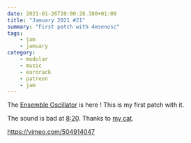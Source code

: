 ```yaml
---
date: 2021-01-26T20:00:28.380+01:00
title: "Jamuary 2021 #21"
summary: "First patch with 4msenosc"
tags:
    - jam
    - jamuary
category:
    - modular
    - music
    - eurorack
    - patreon
    - jam
---
```

The [Ensemble Oscillator](https://4mscompany.com/enosc.php) is here ! This is my first patch with it. 

The sound is bad at <abbr title="8 minutes 20 seconds">8:20</abbr>. Thanks to [my cat](https://alienlebarge.ch/photos/2021/01/sj1th/).

https://vimeo.com/504914047

